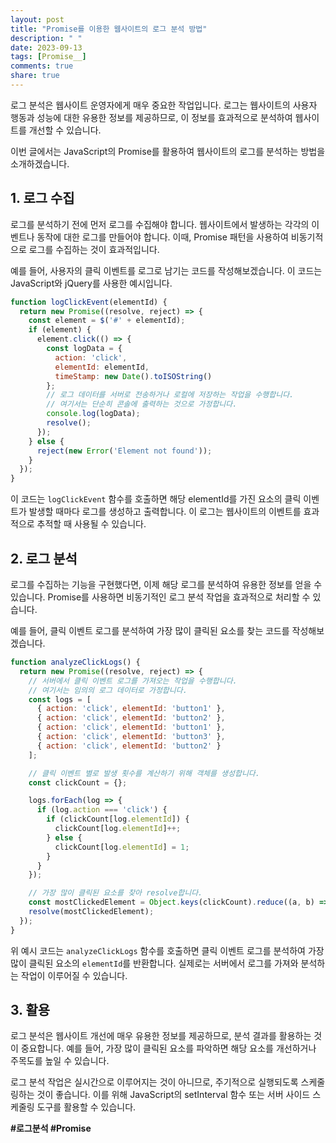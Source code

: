 ```yaml
---
layout: post
title: "Promise를 이용한 웹사이트의 로그 분석 방법"
description: " "
date: 2023-09-13
tags: [Promise__]
comments: true
share: true
---
```


로그 분석은 웹사이트 운영자에게 매우 중요한 작업입니다. 로그는 웹사이트의 사용자 행동과 성능에 대한 유용한 정보를 제공하므로, 이 정보를 효과적으로 분석하여 웹사이트를 개선할 수 있습니다.

이번 글에서는 JavaScript의 Promise를 활용하여 웹사이트의 로그를 분석하는 방법을 소개하겠습니다.

## 1. 로그 수집

로그를 분석하기 전에 먼저 로그를 수집해야 합니다. 웹사이트에서 발생하는 각각의 이벤트나 동작에 대한 로그를 만들어야 합니다. 이때, Promise 패턴을 사용하여 비동기적으로 로그를 수집하는 것이 효과적입니다.

예를 들어, 사용자의 클릭 이벤트를 로그로 남기는 코드를 작성해보겠습니다. 이 코드는 JavaScript와 jQuery를 사용한 예시입니다.

```javascript
function logClickEvent(elementId) {
  return new Promise((resolve, reject) => {
    const element = $('#' + elementId);
    if (element) {
      element.click(() => {
        const logData = {
          action: 'click',
          elementId: elementId,
          timeStamp: new Date().toISOString()
        };
        // 로그 데이터를 서버로 전송하거나 로컬에 저장하는 작업을 수행합니다.
        // 여기서는 단순히 콘솔에 출력하는 것으로 가정합니다.
        console.log(logData);
        resolve();
      });
    } else {
      reject(new Error('Element not found'));
    }
  });
}
```

이 코드는 `logClickEvent` 함수를 호출하면 해당 elementId를 가진 요소의 클릭 이벤트가 발생할 때마다 로그를 생성하고 출력합니다. 이 로그는 웹사이트의 이벤트를 효과적으로 추적할 때 사용될 수 있습니다.

## 2. 로그 분석

로그를 수집하는 기능을 구현했다면, 이제 해당 로그를 분석하여 유용한 정보를 얻을 수 있습니다. Promise를 사용하면 비동기적인 로그 분석 작업을 효과적으로 처리할 수 있습니다.

예를 들어, 클릭 이벤트 로그를 분석하여 가장 많이 클릭된 요소를 찾는 코드를 작성해보겠습니다.

```javascript
function analyzeClickLogs() {
  return new Promise((resolve, reject) => {
    // 서버에서 클릭 이벤트 로그를 가져오는 작업을 수행합니다.
    // 여기서는 임의의 로그 데이터로 가정합니다.
    const logs = [
      { action: 'click', elementId: 'button1' },
      { action: 'click', elementId: 'button2' },
      { action: 'click', elementId: 'button1' },
      { action: 'click', elementId: 'button3' },
      { action: 'click', elementId: 'button2' }
    ];

    // 클릭 이벤트 별로 발생 횟수를 계산하기 위해 객체를 생성합니다.
    const clickCount = {};

    logs.forEach(log => {
      if (log.action === 'click') {
        if (clickCount[log.elementId]) {
          clickCount[log.elementId]++;
        } else {
          clickCount[log.elementId] = 1;
        }
      }
    });

    // 가장 많이 클릭된 요소를 찾아 resolve합니다.
    const mostClickedElement = Object.keys(clickCount).reduce((a, b) => clickCount[a] > clickCount[b] ? a : b);
    resolve(mostClickedElement);
  });
}
```

위 예시 코드는 `analyzeClickLogs` 함수를 호출하면 클릭 이벤트 로그를 분석하여 가장 많이 클릭된 요소의 `elementId`를 반환합니다. 실제로는 서버에서 로그를 가져와 분석하는 작업이 이루어질 수 있습니다.

## 3. 활용

로그 분석은 웹사이트 개선에 매우 유용한 정보를 제공하므로, 분석 결과를 활용하는 것이 중요합니다. 예를 들어, 가장 많이 클릭된 요소를 파악하면 해당 요소를 개선하거나 주목도를 높일 수 있습니다.

로그 분석 작업은 실시간으로 이루어지는 것이 아니므로, 주기적으로 실행되도록 스케줄링하는 것이 좋습니다. 이를 위해 JavaScript의 setInterval 함수 또는 서버 사이드 스케줄링 도구를 활용할 수 있습니다.

__#로그분석 #Promise__